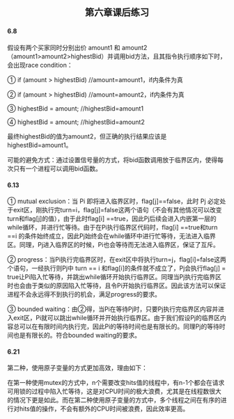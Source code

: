 ## <p align="center">第六章课后练习</p>



#### 6.8 

假设有两个买家同时分别出价 amount1 和 amount2（amount1>amount2>highestBid）并调用bid方法，且其指令执行顺序如下时，会出现race condition：

① if (amount > highestBid) 	 //amount=amount1，if内条件为真

② if (amount > highestBid)  	//amount=amount2，if内条件为真

③ highestBid = amount;  		//highestBid=amount1

④ highestBid = amount;  		//highestBid=amount2

最终highestBid的值为amount2，但正确的执行结果应该是highestBid=amount1。

可能的避免方式：通过设置信号量的方式，将bid函数调用放于临界区内，使得每次只有一个进程可以调用bid函数。



#### 6.13

① mutual exclusion：当 Pi 即将进入临界区时，flag[j]==false，此时 Pj 必定处于exit区，刚执行完turn=i，flag[j]=false这两个语句（不会有其他情况可以改变turn和flag[j]的值），由于此时flag[i] ==true，因此Pj后续会进入内嵌第一层的while循环，并进行忙等待。由于在Pi执行临界区代码时，flag[i] ==true和turn ==i 的条件始终成立，因此Pj始终会在while循环中进行忙等待，无法进入临界区。同理，Pj进入临界区的时候，Pi也会等待而无法进入临界区，保证了互斥。

② progress：当Pi执行完临界区时，在exit区中将执行turn=j，flag[i]=false这两个语句，一经执行则Pj中 turn == i 和flag[i]的条件就不成立了，Pj会执行flag[j] = true让Pi陷入忙等待，并跳出while循环开始执行临界区。同理当Pj执行完临界区时也会由于类似的原因陷入忙等待，且令Pi开始执行临界区。因此该方法可以保证进程不会永远得不到执行的机会，满足progress的要求。  

③ bounded waiting：由②得，当Pi在等待Pj时，只要Pj执行完临界区内容并进入exit区，Pi就可以跳出while循环并开始执行临界区。由于我们假设Pj的临界区内容总可以在有限时间内执行完，因此Pi的等待时间也是有限长的。同理Pj的等待时间也是有限长的。符合bounded waiting的要求。



#### 6.21

第二种，使用原子变量的方式更加高效，理由如下：

在第一种使用mutex的方式中，n个需要改变hits值的线程中，有n-1个都会在请求可用锁的过程中陷入忙等待，这是对CPU时间的极大浪费，尤其是在线程数很大的情况下更是如此。而在第二种使用原子变量的方式中，多个线程之间在有序的进行对hits值的操作，不会有额外的CPU时间被浪费，因此效率更高。